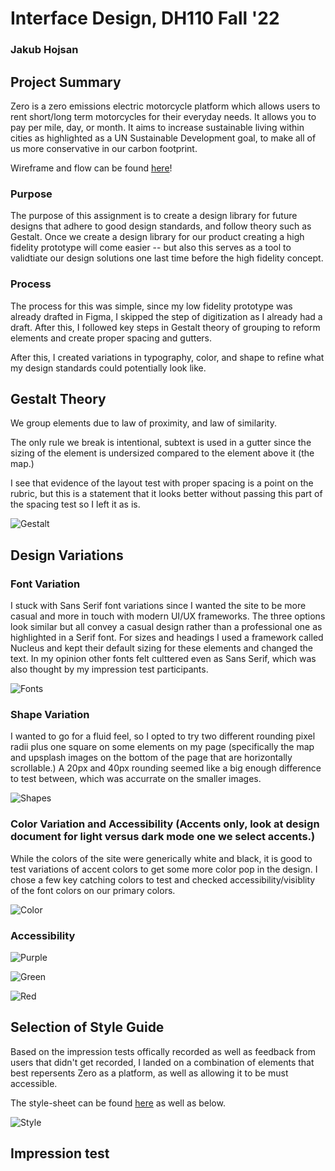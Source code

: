 # Interface Design, DH110 Fall '22
### Jakub Hojsan

## Project Summary

Zero is a zero emissions electric motorcycle platform which allows users to rent short/long term motorcycles for their everyday needs. It allows you to pay per mile, day, or month. It aims to increase sustainable living within cities as highlighted as a UN Sustainable Development goal, to make all of us more conservative in our carbon footprint.

Wireframe and flow can be found [here](https://www.figma.com/file/E0lVkbu4lQ9bkhfn0V9jZc/Zero?node-id=0%3A1)!

### Purpose

The purpose of this assignment is to create a design library for future designs that adhere to good design standards, and follow theory such as Gestalt. Once we create a design library for our product creating a high fidelity prototype will come easier -- but also this serves as a tool to validtiate our design solutions one last time before the high fidelity concept.

### Process

The process for this was simple, since my low fidelity prototype was already drafted in Figma, I skipped the step of digitization as I already had a draft. After this, I followed key steps in Gestalt theory of grouping to reform elements and create proper spacing and gutters.

After this, I created variations in typography, color, and shape to refine what my design standards could potentially look like.

## Gestalt Theory

We group elements due to law of proximity, and law of similarity.

The only rule we break is intentional, subtext is used in a gutter since the sizing of the element is undersized compared to the element above it (the map.)

I see that evidence of the layout test with proper spacing is a point on the rubric, but this is a statement that it looks better without passing this part of the spacing test so I left it as is.

![Gestalt](gestalt.png)

## Design Variations

### Font Variation
I stuck with Sans Serif font variations since I wanted the site to be more casual and more in touch with modern UI/UX frameworks. The three options look similar but all convey a casual design rather than a professional one as highlighted in a Serif font. For sizes and headings I used a framework called Nucleus and kept their default sizing for these elements and changed the text. In my opinion other fonts felt culttered even as Sans Serif, which was also thought by my impression test participants. 

![Fonts](fonts.png)

### Shape Variation

I wanted to go for a fluid feel, so I opted to try two different rounding pixel radii plus one square on some elements on my page (specifically the map and upsplash images on the bottom of the page that are horizontally scrollable.) A 20px and 40px rounding seemed like a big enough difference to test between, which was accurrate on the smaller images.

![Shapes](shapes2.png)

### Color Variation and Accessibility (Accents only, look at design document for light versus dark mode one we select accents.)

While the colors of the site were generically white and black, it is good to test variations of accent colors to get some more color pop in the design. I chose a few key catching colors to test and checked accessibility/visiblity of the font colors on our primary colors.

![Color](color.png)

<p align="center">
  
### Accessibility  

![Purple](purple.png)

![Green](green.png)

![Red](red.png)
  
</p>


## Selection of Style Guide

Based on the impression tests offically recorded as well as feedback from users that didn't get recorded, I landed on a combination of elements that best repersents Zero as a platform, as well as allowing it to be must accessible. 

The style-sheet can be found [here](https://www.figma.com/file/E0lVkbu4lQ9bkhfn0V9jZc/Zero?node-id=31%3A1008) as well as below.

![Style](Style.png)



## Impression test

